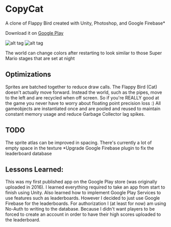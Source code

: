 # CopyCat
A clone of Flappy Bird created with Unity, Photoshop, and Google Firebase*

Download it on [Google Play](https://play.google.com/store/apps/details?id=com.SunsetWorkshop.CopyCat)

![alt tag](https://i.imgur.com/er6xFbZm.png) ![alt tag](https://i.imgur.com/u15oyO1m.png)

The world can change colors after restarting to look similar to those Super Mario stages that are set at night

## Optimizations

Sprites are batched together to reduce draw calls. The Flappy Bird (Cat) doesn't actually move forward. Instead the world, such as the pipes, move to the left and are recycled when off screen. So if you're REALLY good at the game you never have to worry about floating point precision loss :)
All gameobjects are instantiated once and are pooled and reused to maintain constant memory usage and reduce Garbage Collector lag spikes.

## TODO

The sprite atlas can be improved in spacing. There's currently a lot of empty space in the texture
*Upgrade Google Firebase plugin to fix the leaderboard database

## Lessons Learned:

This was my first published app on the Google Play store (was originally uploaded in 2016). I learned everything required to take an app from start to finish using Unity. Also learned how to implement Google Play Services to use features such as leaderboards. However I decided to just use Google Firebase for the leaderboards. For authorization I (at least for now) am using No-Auth to writing to the database. Because I didn't want players to be forced to create an account in order to have their high scores uploaded to the leaderboard.
